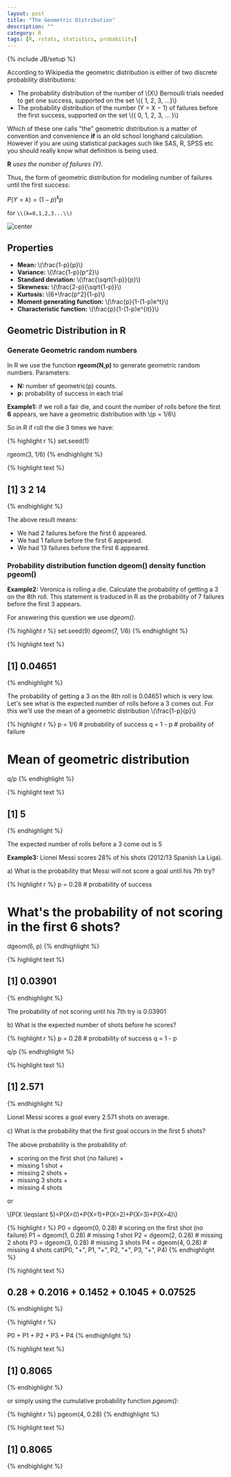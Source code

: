 ```yaml
---
layout: post
title: "The Geometric Distribution"
description: ""
category: R
tags: [R, rstats, statistics, probability]
---
```

{% include JB/setup %}

According to Wikipedia the geometric distribution is either of two discrete probability distributions:

- The probability distribution of the number of <span>\\(X\\)</span> Bernoulli trials needed to get one success, supported on the set <span>\\(\{ 1, 2, 3, ...\}\\)</span>
- The probability distribution of the number <span>\(Y = X − 1\)</span> of failures before the first success, supported on the set <span>\\(\{ 0, 1, 2, 3, ... \}\\)</span>


Which of these one calls "the" geometric distribution is a matter of convention and convenience **if** is an old school longhand calculation. However if you are using statistical packages such like SAS, R, SPSS etc you should really know what definition is being used.

**R** *uses the number of failures (Y).*

Thus,  the form of geometric distribution for modeling number of failures until the first success:

$P(Y=k)=(1-p)^{k}p$

for <span>`\\(k=0,1,2,3...\\)`</span>


![center](/figs/Geometric-Distribution/unnamed-chunk-1.png) 



## Properties

- **Mean:** <span>\\(\frac{1-p}{p}\\)</span>
- **Variance:** <span>\\(\frac{1-p}{p^2}\\)</span>
- **Standard deviation:** <span>\\(\frac{\sqrt{1-p}}{p}\\)</span>
- **Skewness:**  <span>\\(\frac{2-p}{\sqrt{1-p}}\\)</span>
- **Kurtosis:**  <span>\\(6+\frac{p^2}{1-p}\\)</span>
- **Moment generating function:** <span>\\(\frac{p}{1-(1-p)e^t}\\)</span>
- **Characteristic function:** <span>\\(\frac{p}{1-(1-p)e^{it}}\\)</span>

## Geometric Distribution in R

### Generate Geometric random numbers

In R we use the function **rgeom(N,p)** to generate geometric random numbers.
Parameters:

- **N:** number of geometric(p) counts.
- **p:** probability of success in each trial

**Example1:** if we roll a fair die, and count the number of rolls before the first **6** appears, we have a geometric distribution with <span>\\(p = 1/6\\)</span>

So in R if roll the die 3 times we have:

{% highlight r %}
set.seed(1)

rgeom(3, 1/6)
{% endhighlight %}



{% highlight text %}
## [1]  3  2 14
{% endhighlight %}


The above result means:

- We had 2 failures before the first 6 appeared.
- We had 1 failure before the first 6 appeared.
- We had 13 failures before the first 6 appeared.

### Probability distribution function dgeom() density function pgeom()

**Example2:** Veronica is rolling a die. Calculate the probability of getting a 3 on the 8th roll. This statement is traduced in R as the probability of 7 failures before the first 3 appears.

For answering this question we use *dgeom()*.


{% highlight r %}
set.seed(9)
dgeom(7, 1/6)
{% endhighlight %}



{% highlight text %}
## [1] 0.04651
{% endhighlight %}


The probability of getting a 3 on the 8th roll is 0.04651 which is very low. Let's see what is the expected number of rolls before a 3 comes out. For this we'll use the mean of a geometric distribution <span>\\(\frac{1-p}{p}\\)</span>


{% highlight r %}
p = 1/6  # probability of success
q = 1 - p  # probaility of failure

# Mean of geometric distribution
q/p
{% endhighlight %}



{% highlight text %}
## [1] 5
{% endhighlight %}

The expected number of rolls before a 3 come out is 5

**Example3:** Lionel Messi scores 28% of his shots (2012/13 Spanish La Liga).

a) What is the probability that Messi will not score a goal until his 7th try?

{% highlight r %}
p = 0.28  # probability of success
# What's the probability of not scoring in the first 6 shots?
dgeom(6, p)
{% endhighlight %}



{% highlight text %}
## [1] 0.03901
{% endhighlight %}

The probability of not scoring until his 7th try is 0.03901

b) What is the expected number of shots before he scores?


{% highlight r %}
p = 0.28  # probability of success
q = 1 - p

q/p
{% endhighlight %}



{% highlight text %}
## [1] 2.571
{% endhighlight %}

Lionel Messi scores a goal every 2.571 shots on average.

c) What is the probability that the ﬁrst goal occurs in the ﬁrst 5 shots?

The above probability is the probability of:
- scoring on the first shot (no failure) +
- missing 1 shot +
- missing 2 shots +
- missing 3 shots +
- missing 4 shots

or

<span>\\(P(X \leqslant 5)=P(X=0)+P(X=1)+P(X=2)+P(X=3)+P(X=4)\\)</span>


{% highlight r %}
P0 = dgeom(0, 0.28)  # scoring on the first shot (no failure)
P1 = dgeom(1, 0.28)  # missing 1 shot
P2 = dgeom(2, 0.28)  # missing 2 shots
P3 = dgeom(3, 0.28)  # missing 3 shots
P4 = dgeom(4, 0.28)  # missing 4 shots
cat(P0, "+", P1, "+", P2, "+", P3, "+", P4)
{% endhighlight %}



{% highlight text %}
## 0.28 + 0.2016 + 0.1452 + 0.1045 + 0.07525
{% endhighlight %}



{% highlight r %}

P0 + P1 + P2 + P3 + P4
{% endhighlight %}



{% highlight text %}
## [1] 0.8065
{% endhighlight %}


or simply using the cumulative probability function *pgeom()*:


{% highlight r %}
pgeom(4, 0.28)
{% endhighlight %}



{% highlight text %}
## [1] 0.8065
{% endhighlight %}




